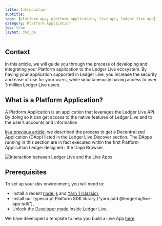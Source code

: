 ```yaml
---
title: Introduction
subtitle:
tags: [platform app, platform application, live app, ledger live app]
category: Platform Application
toc: true
layout: doc_pa
---
```


## Context


In this article, we will guide you through the process of developing and integrating your Platform application to the Ledger Live ecosystem. By having your application supported in Ledger Live, you increase the security and ease of use for your users, while simultaneously having access to over 3 million Ledger Live users.

## What is a Platform Application?

A Platform Application is an application that leverages the Ledger Live API. By doing so it can get access to the native features of Ledger Live and to the user’s accounts and information.

[In a previous article](https://developers.ledger.com/docs/dapp/introduction/), we described the process to get a Decentralized Application (DApp) listed in the Ledger Live Discover section. The DApps running in this section are in fact executed within the first Platform Application Ledger designed : the Dapp Browser.

![interaction between Ledger Live and the Live Apps](../images/ledger_live_interaction_live_apps.png "interaction between Ledger Live and the Live Apps")

## Prerequisites

To set up your dev environment, you will need to:

* Install a recent [node.js](https://nodejs.org/) and [Yarn 1 (classic)](https://classic.yarnpkg.com/lang/en/),
* Install our typescript Platform SDK library (“yarn add @ledgerhq/live-app-sdk”),
* Unlock the [Developer mode](../developer-mode) inside Ledger Live.

We have developed a template to help you build a Live App [here](https://github.com/LedgerHQ/cra-template-live-app)
